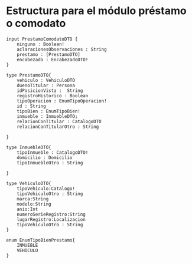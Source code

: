 # Estructura para el módulo préstamo o comodato


	input PrestamoComodatoDTO {
		ninguno : Boolean!
		aclaracionesObservaciones : String
		prestamo : [PrestamoDTO]
		encabezado : EncabezadoDTO!
	}
	
	type PrestamoDTO{
		vehiculo : VehiculoDTO
		duenoTitular : Persona
		idPosicionVista :  String
		registroHistorico : Boolean
		tipoOperacion : EnumTipoOperacion!
		id : String
		tipoBien : EnumTipoBien!
		inmueble : InmuebleDTO;
		relacionConTitular : CatalogoDTO
		relacionConTitularOtro : String
		
	}
	
	type InmuebleDTO{
		tipoInmueble : CatalogoDTO!
		domicilio : Domicilio
		tipoInmuebleOtro : String
		
	}
	
	type VehiculoDTO{
		tipoVehiculo:Catalogo!
		tipoVehiculoOtro : String
		marca:String
		modelo:String
		anio:Int
		numeroSerieRegistro:String
		lugarRegistro:Localizacion
		tipoVehiculoOtro : String
	}
	
	enum EnumTipoBienPrestamo{
		INMUEBLE
		VEHICULO
	} 